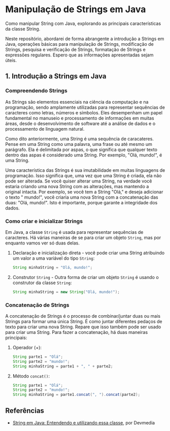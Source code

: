 # Manipulação de Strings em Java
Como manipular String com Java, explorando as principais características da classe String.

Neste repositório, abordarei de forma abrangente a introdução a Strings em Java, operações básicas para manipulação de Strings, modificação de Strings, pesquisa e verificação de Strings, formatação de Strings e expressões regulares. Espero que as informações apresentadas sejam úteis.



## 1. Introdução a Strings em Java


### Compreendendo Strings
As Strings são elementos essenciais na ciência da computação e na programação, sendo amplamente utilizadas para representar sequências de caracteres como letras, números e símbolos. Eles desempenham um papel fundamental no manuseio e processamento de informações em muitas áreas, desde o desenvolvimento de software até a análise de dados e o processamento de linguagem natural.

Como dito anteriormente, uma String é uma sequência de caracateres. Pense em uma String como uma palavra, uma frase ou até mesmo um parágrafo. Ela é delimitada por aspas, o que significa que qualquer texto dentro das aspas é considerado uma String. Por exemplo, "Olá, mundo!", é uma String.

Uma característica das Strings é sua imutabilidade em muitas linguagens de programação. Isso significa que, uma vez que uma String é criada, ela não pode ser alterada. Se você quiser alterar uma String, na verdade você estaria criando uma nova String com as alterações, mas mantendo a original intacta. Por exemplo, se você tem a String "Olá," e deseja adicionar o texto " mundo!", você criaria uma nova String com a concatenação das duas: "Olá, mundo!". Isto é importante, porque garante a integridade dos dados.


### Como criar e inicializar Strings
Em Java, a classe `String` é usada para representar sequências de caracteres. Há várias maneiras de se para criar um objeto `String`, mas por enquanto vamos ver só duas delas.

1. Declaração e inicialização direta - você pode criar uma String atribuindo um valor a uma variável do tipo `String`:

    ``` Java
    String minhaString = "Olá, mundo!";
    ```
    
2. Construtor `String` - Outra forma de criar um objeto `String` é usando o construtor da classe `String`:

    ``` Java
    String minhaString = new String("Olá, mundo!");
    ```
    
 
### Concatenação de Strings
A concatenação de Strings é o processo de combinar/juntar duas ou mais Strings para formar uma única String. É como juntar diferentes pedaços de texto para criar uma nova String. Repare que isso também pode ser usado para criar uma String. Para fazer a concatenação, há duas maneiras principais:

1. Operador (+):

    ``` Java
    String parte1 = "Olá";
    String parte2 = "mundo!";
    String minhaString = parte1 + ", " + parte2;
    ```

3. Método `concat()`:

    ``` Java
    String parte1 = "Olá";
    String parte2 = "mundo!";
    String minhaString = parte1.concat(", ").concat(parte2);
    ```



## Referências
* [String em Java: Entendendo e utilizando essa classe](https://www.devmedia.com.br/string-em-java-entendendo-e-utilizando-essa-classe/25503), por Devmedia
